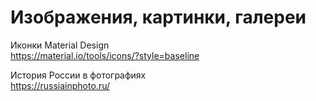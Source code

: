 # Изображения, картинки, галереи

Иконки Material Design <br/>
<https://material.io/tools/icons/?style=baseline>

История России в фотографиях <br/>
<https://russiainphoto.ru/>



